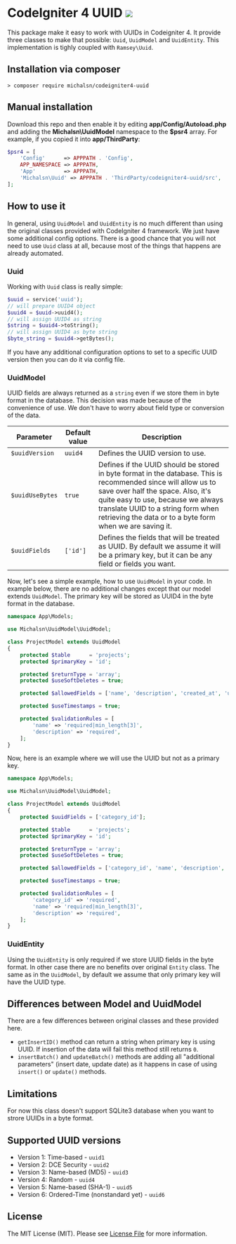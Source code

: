# CodeIgniter 4 UUID [![](https://github.com/michalsn/codeigniter4-uuid/workflows/PHP%20Tests/badge.svg)](https://github.com/michalsn/codeigniter4-uuid/actions?query=workflow%3A%22PHP+Tests%22)

This package make it easy to work with UUIDs in Codeigniter 4. It provide three classes to make that possible: `Uuid`, `UuidModel` and `UuidEntity`. This implementation is tighly coupled with `Ramsey\Uuid`.

## Installation via composer

    > composer require michalsn/codeigniter4-uuid

## Manual installation

Download this repo and then enable it by editing **app/Config/Autoload.php** and adding the **Michalsn\UuidModel**
namespace to the **$psr4** array. For example, if you copied it into **app/ThirdParty**:

```php
$psr4 = [
    'Config'      => APPPATH . 'Config',
    APP_NAMESPACE => APPPATH,
    'App'         => APPPATH,
    'Michalsn\Uuid' => APPPATH . 'ThirdParty/codeigniter4-uuid/src',
];
```

## How to use it

In general, using `UuidModel` and `UuidEntity` is no much different than using the original classes provided with CodeIgniter 4 framework. We just have some additional config options. There is a good chance that you will not need to use `Uuid` class at all, because most of the things that happens are already automated.

### Uuid

Working with `Uuid` class is really simple:

```php
$uuid = service('uuid');
// will prepare UUID4 object
$uuid4 = $uuid->uuid4();
// will assign UUID4 as string
$string = $uuid4->toString();
// will assign UUID4 as byte string
$byte_string = $uuid4->getBytes();
```

If you have any additional configuration options to set to a specific UUID version then you can do it via config file.

### UuidModel

UUID fields are always returned as a `string` even if we store them in byte format in the database. This decision was made because of the convenience of use. We don't have to worry about field type or conversion of the data.

Parameter | Default value | Description
--------- | ------------- | -----------
`$uuidVersion` | `uuid4` | Defines the UUID version to use.
`$uuidUseBytes` | `true` | Defines if the UUID should be stored in byte format in the database. This is recommended since will allow us to save over half the space. Also, it's quite easy to use, because we always translate UUID to a string form when retrieving the data or to a byte form when we are saving it.
`$uuidFields` | `['id']` | Defines the fields that will be treated as UUID. By default we assume it will be a primary key, but it can be any field or fields you want.

Now, let's see a simple example, how to use `UuidModel` in your code. In example below, there are no additional changes except that our model extends `UuidModel`. The primary key will be stored as UUID4 in the byte format in the database.

```php
namespace App\Models;

use Michalsn\UuidModel\UuidModel;

class ProjectModel extends UuidModel
{
    protected $table      = 'projects';
    protected $primaryKey = 'id';

    protected $returnType = 'array';
    protected $useSoftDeletes = true;

    protected $allowedFields = ['name', 'description', 'created_at', 'updated_at', 'deleted_at'];

    protected $useTimestamps = true;

    protected $validationRules = [
        'name' => 'required|min_length[3]',
        'description' => 'required',
    ];
}

```

Now, here is an example where we will use the UUID but not as a primary key.

```php
namespace App\Models;

use Michalsn\UuidModel\UuidModel;

class ProjectModel extends UuidModel
{
    protected $uuidFields = ['category_id'];

    protected $table      = 'projects';
    protected $primaryKey = 'id';

    protected $returnType = 'array';
    protected $useSoftDeletes = true;

    protected $allowedFields = ['category_id', 'name', 'description', 'created_at', 'updated_at', 'deleted_at'];

    protected $useTimestamps = true;

    protected $validationRules = [
        'category_id' => 'required',
        'name' => 'required|min_length[3]',
        'description' => 'required',
    ];
}

```

### UuidEntity

Using the `UuidEntity` is only required if we store UUID fields in the byte format. In other case there are no benefits over original `Entity` class. The same as in the `UuidModel`, by default we assume that only primary key will have the UUID type.

## Differences between Model and UuidModel

There are a few differences between original classes and these provided here. 

* `getInsertID()` method can return a string when primary key is using UUID. If insertion of the data will fail this method still returns `0`.
* `insertBatch()` and `updateBatch()` methods are adding all "additional parameters" (insert date, update date) as it happens in case of using `insert()` or `update()` methods.

## Limitations

For now this class doesn't support SQLite3 database when you want to strore UUIDs in a byte format.

## Supported UUID versions

* Version 1: Time-based - `uuid1`
* Version 2: DCE Security - `uuid2`
* Version 3: Name-based (MD5) - `uuid3`
* Version 4: Random - `uuid4`
* Version 5: Name-based (SHA-1) - `uuid5`
* Version 6: Ordered-Time (nonstandard yet) - `uuid6`

## License

The MIT License (MIT). Please see [License File](LICENSE) for more information.